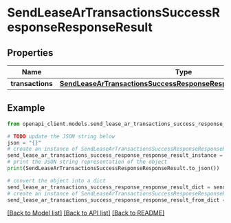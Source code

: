 # SendLeaseArTransactionsSuccessResponseResponseResult


## Properties

Name | Type | Description | Notes
------------ | ------------- | ------------- | -------------
**transactions** | [**SendLeaseArTransactionsSuccessResponseResponseResultTransactions**](SendLeaseArTransactionsSuccessResponseResponseResultTransactions.md) |  | 

## Example

```python
from openapi_client.models.send_lease_ar_transactions_success_response_response_result import SendLeaseArTransactionsSuccessResponseResponseResult

# TODO update the JSON string below
json = "{}"
# create an instance of SendLeaseArTransactionsSuccessResponseResponseResult from a JSON string
send_lease_ar_transactions_success_response_response_result_instance = SendLeaseArTransactionsSuccessResponseResponseResult.from_json(json)
# print the JSON string representation of the object
print(SendLeaseArTransactionsSuccessResponseResponseResult.to_json())

# convert the object into a dict
send_lease_ar_transactions_success_response_response_result_dict = send_lease_ar_transactions_success_response_response_result_instance.to_dict()
# create an instance of SendLeaseArTransactionsSuccessResponseResponseResult from a dict
send_lease_ar_transactions_success_response_response_result_from_dict = SendLeaseArTransactionsSuccessResponseResponseResult.from_dict(send_lease_ar_transactions_success_response_response_result_dict)
```
[[Back to Model list]](../README.md#documentation-for-models) [[Back to API list]](../README.md#documentation-for-api-endpoints) [[Back to README]](../README.md)


